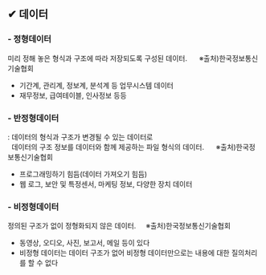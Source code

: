 ## ✔ 데이터

### - 정형데이터

미리 정해 놓은 형식과 구조에 따라 저장되도록 구성된 데이터. &nbsp;&nbsp;&nbsp;&nbsp; ※출처)한국정보통신기술협회

- 기간계, 관리계, 정보계, 분석계 등 업무시스템 데이터
- 재무정보, 급여테이블, 인사정보 등등

### - 반정형데이터

: 데이터의 형식과 구조가 변경될 수 있는 데이터로  
&nbsp;&nbsp;데이터의 구조 정보를 데이터와 함께 제공하는 파일 형식의 데이터. &nbsp;&nbsp;&nbsp;&nbsp; ※출처)한국정보통신기술협회

- 프로그래밍하기 힘듬(데이터 가져오기 힘듬)
- 웹 로그, 보안 및 특정센서, 마케팅 정보, 다양한 장치 데이터

### - 비정형데이터

정의된 구조가 없이 정형화되지 않은 데이터.&nbsp;&nbsp;&nbsp;&nbsp; ※출처)한국정보통신기술협회

- 동영상, 오디오, 사진, 보고서, 메일 등이 있다
- 비정형 데이터는 데이터 구조가 없어 비정형 데이터만으로는 내용에 대한 질의처리를 할 수 없다
